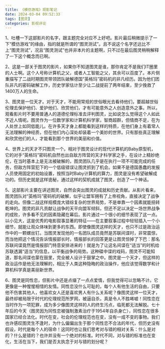 ```yaml
---
title: 《模仿游戏》观影笔记
date: 2024-03-04 09:52:33
tags: [图灵]
categories: 影视评论
---
```

1、吐槽一下这部影片的名字，跟主题完全对应不上好吧。影片最后稍微提示了一下“模仿游戏”的缘由，指的就是所谓的“图灵测试”。且不说这个名字还远比不上“图灵测试”，况且“图灵测试”也并非本片的主题啊，只不过在最后图灵稍稍解释了一下这个概念而已啊。

2、这是一部关于图灵的影片，如果你不知道图灵是谁，那你肯定不是我们IT圈里的人士啊。这个人号称计算机之父，或者人工智能之父，其余可以百度了。本片侧重描写了二战时期图灵带领团队破解德国“英格玛”密码机的非凡经历。因为他们团队非凡的密码破解工作，历史学家估计至少让二战提前了两年结束，至少挽救了1400万人的生命。

3、图灵是一位天才。对于天才，不能用常规的世俗眼光去看待他们，要超越世俗伦理去保护他们、爱护他们、欣赏他们，才有可能意外之人创造意外之事。所以，观看影片时不要用普通人的道德伦理标准去评判图灵，比如说怎么觉得这个人如此不近人情呢。图灵作为一位数学家和计算机科学家，智商超群，但情商不足，在为人处世上如同低能儿。在许多天才身上都能看到这样的特质，在他们身上有着常人无法理解的神经质，但在他们内心深处却装着一个美妙的世界。只有那些真正理解和欣赏他们的人，才能看到那个世界的美丽和价值。

4、世界上的天才不只图灵一个。相对于图灵设计的现代计算机的Baby原型机，它的对手“英格玛”密码机自然也出自敌方阵营的天才科学家之手，在设计上精妙绝伦，在当时基本上是无法被破解的，图灵团队几乎是在执行一项不可能完成的任务，但敌方阵营犯下的一个低级错误让图灵抓到了机会。如果不是德国愚蠢的发报人员使用固定的初始设置，按照当时Baby计算机的算力，图灵是没有希望破解成功的。但历史就是这样诡秘，通过这样的契机成就了图灵，创造了一个神话。

5、这部影片主要在讲述图灵，自然会突出图灵的成就和历史贡献。从影片看来，图灵团队对“英格玛”密码机的破解，似乎让盟军拥有了上帝视角，直接决定了战争的走向。但像二战这样规模庞大错综复杂的世界局势，不是单靠一个因素就能扭转乾坤的。图灵的非凡贡献让战争的天平向盟军倾斜，但还不足以决定一场世界战争的成败，许多看不见的因素隐藏在幕后。影片通过一个很小的细节表现了这一点。以小见大，这是优秀的电影叙事显著的特征——在主要叙事过程中轻轻插入一个小细节，就能让观众体味到更多的东西。即使像图灵这样的天才，也只不过是政治运作中的一颗螺丝钉。当图灵发现他的一名团队成员竟然是苏联间谍时，非常震惊，而当他把这个情况告诉情报部长时，情报部长的回答更是让图灵惊掉了下巴：那名苏联间谍竟然是情报部门特意安排进来的！就是为了让这名间谍在“适当”的时机给苏联透漏“适当”的信息，以平衡战争的局势。这种碟中谍的戏码，图灵不可能知道，那名间谍也蒙在鼓里，完全被人设计于鼓掌之中。图灵是一个天才，但这样的政治运作是他无法理解的，相比于人类这种隐晦的政治操作，他应该觉得数学和计算机科学真是美丽新世界。

6、图灵是同性恋，但影片中还是点缀了一点点爱情，但我觉得可以忽略不计。它更像是一种惺惺相惜的友情。同性恋没什么可耻的，每个人有他生活的自由，只要他不伤害其他人，他喜欢女人还是喜欢男人有什么关系呢？像图灵这样一位天才，最终却被局限于时代的伦理规范所罗网，被逼自杀，真是令人不胜唏嘘！同性恋在当时作为一项犯罪，成为多少像图灵这样的人的终生污点，临死都无法解脱。七十年后的今天（图灵因为同性恋被强制激素治疗于1954年自杀身亡），同性恋在很多国家已经合法化。时代在变，社会的伦理规范也在变，没有一成不变的事物。我们也许感叹图灵生不逢时，为什么偏偏出生于那个同性恋不合法的年代，但历史没有假设，时代是每个人的宿命！这同时也让我们思考对与错的相对关系：什么是对的？什么是错的？也许并没有一个绝对的标准。时代不同，对与错的标准也在变化，生活在当下，我们是否太执念于对与错的划分呢？